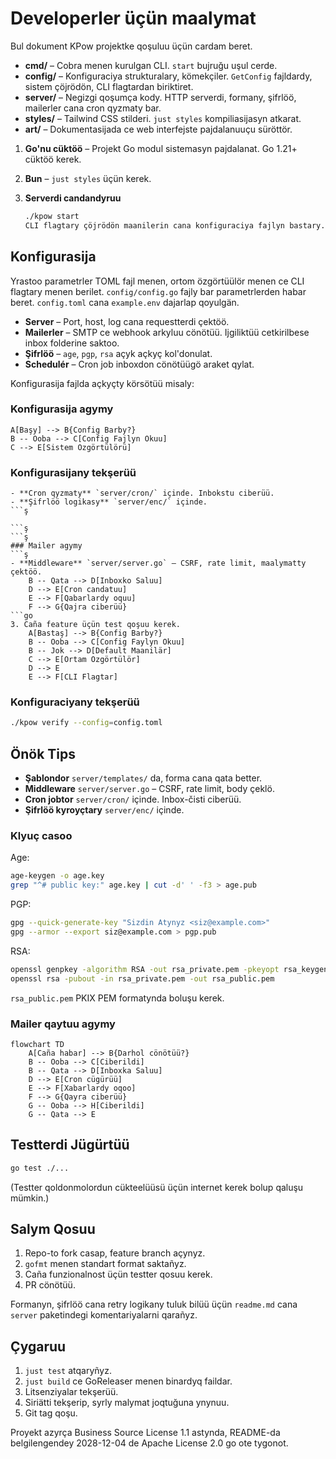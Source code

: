 # Developerler üçün maalymat

Bul dokument KPow projektke qoşuluu üçün cardam beret.

- **cmd/** – Cobra menen kurulgan CLI. `start` bujruğu uşul cerde.
- **config/** – Konfiguraciya strukturalary, kömekçiler. `GetConfig` fajldardy, sistem çöjrödön, CLI flagtardan biriktiret.
- **server/** – Negizgi qoşumça kody. HTTP serverdi, formany, şifrlöö, mailerler cana cron qyzmaty bar.
- **styles/** – Tailwind CSS stilderi. `just styles` kompiliasijasyn atkarat.
- **art/** – Dokumentasijada ce web interfejste pajdalanuuçu süröttör.
1. **Go'nu cüktöö** – Projekt Go modul sistemasyn pajdalanat. Go 1.21+ cüktöö kerek.
2. **Bun** – `just styles` üçün kerek.
3. **Serverdi candandyruu**

   ```sh
   ./kpow start
   CLI flagtary çöjrödön maanilerin cana konfiguraciya fajlyn bastary.
## Konfigurasija
Yrastoo parametrler TOML fajl menen, ortom özgörtüülör menen ce CLI flagtary menen berilet. `config/config.go` fajly bar parametrlerden habar beret. `config.toml` cana `example.env` dajarlap qoyulgän.
- **Server** – Port, host, log cana requestterdi çektöö.
- **Mailerler** – SMTP ce webhook arkyluu cönötüü. Ijgiliktüü cetkirilbese inbox folderine saktoo.
- **Şifrlöö** – `age`, `pgp`, `rsa` açyk açkyç kol'donulat.
- **Schedulér** – Cron job inboxdon cönötüügö araket qylat.

Konfigurasija fajlda açkyçty körsötüü misaly:

### Konfigurasija agymy

    A[Başy] --> B{Config Barby?}
    B -- Ooba --> C[Config Fajlyn Okuu]
    C --> E[Sistem Ozgörtülörü]
### Konfigurasijany tekşerüü
```ş
- **Cron qyzmaty** `server/cron/` içinde. Inbokstu ciberüü.
- **Şifrlöö logikasy** `server/enc/` içinde.
```ş

```ş
```ş
### Mailer agymy
```ş
- **Middleware** `server/server.go` – CSRF, rate limit, maalymatty çektöö.
    B -- Qata --> D[Inboxko Saluu]
    D --> E[Cron candatuu]
    E --> F[Qabarlardy oquu]
    F --> G{Qajra ciberüü}
```go
3. Caña feature üçün test qoşuu kerek.
    A[Bastaş] --> B{Config Barby?}
    B -- Ooba --> C[Config Faylyn Okuu]
    B -- Jok --> D[Default Maanilär]
    C --> E[Ortam Ozgörtülör]
    D --> E
    E --> F[CLI Flagtar]
```

### Konfiguraciyany tekşerüü

```sh
./kpow verify --config=config.toml
```

## Önök Tips

- **Şablondor** `server/templates/` da, forma cana qata better.
- **Middleware** `server/server.go` – CSRF, rate limit, body çeklö.
- **Cron jobtor** `server/cron/` içinde. Inbox-čisti ciberüü.
- **Şifrlöö kyroyçtary** `server/enc/` içinde.

### Klyuç casoo

Age:

```sh
age-keygen -o age.key
grep "^# public key:" age.key | cut -d' ' -f3 > age.pub
```

PGP:

```sh
gpg --quick-generate-key "Sizdin Atynyz <siz@example.com>"
gpg --armor --export siz@example.com > pgp.pub
```

RSA:

```sh
openssl genpkey -algorithm RSA -out rsa_private.pem -pkeyopt rsa_keygen_bits:2048
openssl rsa -pubout -in rsa_private.pem -out rsa_public.pem
```

`rsa_public.pem` PKIX PEM formatynda boluşu kerek.

### Mailer qaytuu agymy

```mermaid
flowchart TD
    A[Caña habar] --> B{Darhol cönötüü?}
    B -- Ooba --> C[Ciberildi]
    B -- Qata --> D[Inboxka Saluu]
    D --> E[Cron cügürüü]
    E --> F[Xabarlardy oqoo]
    F --> G{Qayra ciberüü}
    G -- Ooba --> H[Ciberildi]
    G -- Qata --> E
```

## Testterdi Jügürtüü

```sh
go test ./...
```

(Testter qoldonmolordun cükteelüüsü üçün internet kerek bolup qaluşu mümkin.)

## Salym Qosuu

1. Repo-to fork casap, feature branch açynyz.
2. `gofmt` menen standart format saktañyz.
3. Caña funzionalnost üçün testter qosuu kerek.
4. PR cönötüü.

Formanyn, şifrlöö cana retry logikany tuluk bilüü üçün `readme.md` cana `server` paketindegi komentariyalarni qarañyz.

## Çygaruu

1. `just test` atqaryñyz.
2. `just build` ce GoReleaser menen binardyq faildar.
3. Litsenziyalar tekşerüü.
4. Siriätti tekşerip, syrly malymat joqtuğuna ynynuu.
5. Git tag qoşu.

Proyekt azyrça Business Source License 1.1 astynda, README-da belgilengendey 2028-12-04 de Apache License 2.0 go ote tygonot.
